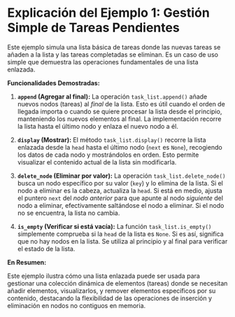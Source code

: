 # Explicación del Ejemplo 1: Gestión Simple de Tareas Pendientes

Este ejemplo simula una lista básica de tareas donde las nuevas tareas se añaden a la lista y las tareas completadas se eliminan. Es un caso de uso simple que demuestra las operaciones fundamentales de una lista enlazada.

**Funcionalidades Demostradas:**

1.  **`append` (Agregar al final):** La operación `task_list.append()` añade nuevos nodos (tareas) al *final* de la lista. Esto es útil cuando el orden de llegada importa o cuando se quiere procesar la lista desde el principio, manteniendo los nuevos elementos al final. La implementación recorre la lista hasta el último nodo y enlaza el nuevo nodo a él.

2.  **`display` (Mostrar):** El método `task_list.display()` recorre la lista enlazada desde la `head` hasta el último nodo (`next` es `None`), recogiendo los datos de cada nodo y mostrándolos en orden. Esto permite visualizar el contenido actual de la lista sin modificarla.

3.  **`delete_node` (Eliminar por valor):** La operación `task_list.delete_node()` busca un nodo específico por su valor (`key`) y lo elimina de la lista. Si el nodo a eliminar es la cabeza, actualiza la `head`. Si está en medio, ajusta el puntero `next` del *nodo anterior* para que apunte al nodo *siguiente* del nodo a eliminar, efectivamente saltándose el nodo a eliminar. Si el nodo no se encuentra, la lista no cambia.

4.  **`is_empty` (Verificar si está vacía):** La función `task_list.is_empty()` simplemente comprueba si la `head` de la lista es `None`. Si es así, significa que no hay nodos en la lista. Se utiliza al principio y al final para verificar el estado de la lista.

**En Resumen:**

Este ejemplo ilustra cómo una lista enlazada puede ser usada para gestionar una colección dinámica de elementos (tareas) donde se necesitan añadir elementos, visualizarlos, y remover elementos específicos por su contenido, destacando la flexibilidad de las operaciones de inserción y eliminación en nodos no contiguos en memoria.
